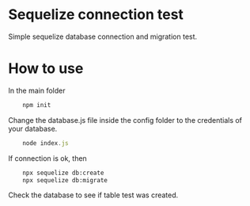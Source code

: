 # Sequelize connection test

Simple sequelize database connection and migration test.

# How to use

In the main folder
```bash
    npm init
```

Change the database.js file inside the config folder to the credentials of your database. 

``` javascript
    node index.js
```

If connection is ok, then

``` bash
    npx sequelize db:create
    npx sequelize db:migrate
```

Check the database to see if table test was created.
